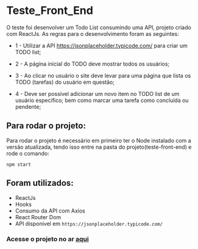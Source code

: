 # Teste_Front_End

O teste foi desenvolver um Todo List consumindo uma API, projeto criado com ReactJs. As regras para o desenvolvimento foram as seguintes:

  - 1 - Utilizar a API https://jsonplaceholder.typicode.com/ para criar um TODO list;

  - 2 - A página inicial do TODO deve mostrar todos os usuários;

  - 3 - Ao clicar no usuário o site deve levar para uma página que lista os TODO (tarefas) do usuário em questão;

  - 4 - Deve ser possível adicionar um novo item no TODO list de um usuário específico; bem como marcar uma tarefa como concluída ou pendente;

## Para rodar o projeto:

Para rodar o projeto é necessário em primeiro ter o Node instalado com a versão atualizada, tendo isso entre na pasta do projeto(teste-front-end) e rode o comando:

`npm start`

## Foram utilizados:

- ReactJs
- Hooks
- Consumo da API com Axios
- React Router Dom
- API disponivel em `https://jsonplaceholder.typicode.com/`



### Acesse o projeto no ar <a href="https://teste-todo-list.netlify.app/">aqui</a>


